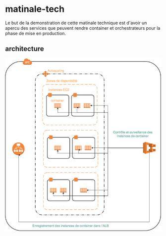 # matinale-tech

Le but de la demonstration de cette matinale technique est d'avoir un apercu des services que peuvent
rendre container et orchestrateurs pour la phase de mise en production.

## architecture

![Services ECS](img/matinale_tech_ecs_services.png)